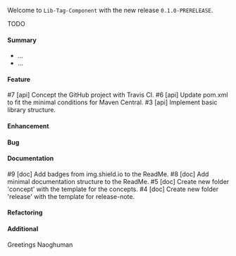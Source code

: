 Welcome to `Lib-Tag-Component` with the new release `0.1.0-PRERELEASE`.

TODO



#### Summary
* ...
* ...



#### Feature
#7 [api] Concept the GitHub project with Travis CI.
#6 [api] Update pom.xml to fit the minimal conditions for Maven Central.
#3 [api] Implement basic library structure.



#### Enhancement



#### Bug



#### Documentation
#9 [doc] Add badges from img.shield.io to the ReadMe.
#8 [doc] Add minimal documentation structure to the ReadMe.
#5 [doc] Create new folder 'concept' with the template for the concepts.
#4 [doc] Create new folder 'release' with the template for release-note.



#### Refactoring



#### Additional



Greetings
Naoghuman



[//]: # (Issues which will be integrated in this release)



[//]: # (Links)
